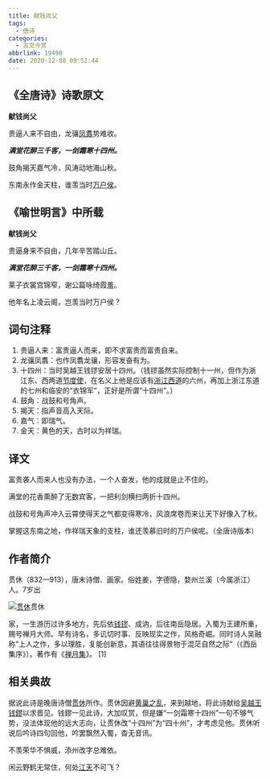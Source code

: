 ```yaml
---
title: 献钱尚父
tags:
  - 唐诗
categories:
  - 古文今赏
abbrlink: 19490
date: 2020-12-08 09:52:44
---
```


## 《全唐诗》诗歌原文

**献钱尚父**

贵逼人来不自由，龙骧[凤翥](https://baike.baidu.com/item/凤翥)势难收。

***满堂花醉三千客，一剑霜寒十四州。***

鼓角揭天嘉气冷，风涛动地海山秋。

东南永作金天柱，谁羡当时[万户侯](https://baike.baidu.com/item/万户侯)。

## 《喻世明言》中所载

**献钱尚父**

贵逼身来不自由，几年辛苦踏山丘。

***满堂花醉三千客，一剑霜寒十四州。***

莱子衣裳宫锦窄，谢公篇咏绮霞羞。

他年名上凌云阁，岂羡当时万户侯？

## 词句注释

1. 贵逼人来：富贵逼人而来，即不求富贵而富贵自来。
2. 龙骧凤翥：也作凤翥龙骧，形容发奋有为。
3. 十四州：当时吴越王钱镠安居十四州。（钱镠虽然实际控制十一州，但作为浙江东、西两道[节度使](https://baike.baidu.com/item/节度使/722536)，在名义上他是应该有[浙江西道](https://baike.baidu.com/item/浙江西道/6552881)的六州，再加上浙江东道的七州和临安的“衣锦军”，正好是所谓“十四州”。）
4. 鼓角：战鼓和号角声。
5. 揭天：指声音高入天际。
6. 嘉气：即瑞气。
7. 金天：黄色的天，古时以为祥瑞。

## 译文

富贵袭人而来人也没有办法，一个人奋发，他的成就是止不住的。

满堂的花香熏醉了无数宾客，一把利剑横扫两折十四州。

战鼓和号角声冲入云霄使得天之气都变得寒冷，风浪席卷而来让天下好像入了秋。

掌握这东南之地，作祥瑞天象的支柱，谁还羡慕旧时的万户侯呢。（全唐诗版本）

## 作者简介

贯休（832—913），唐末诗僧、画家。俗姓姜，字德隐，婺州兰溪（今属浙江）人。7岁出

[![贯休](https://bkimg.cdn.bcebos.com/pic/aec379310a55b319c8a16fc243a98226cffc1728?x-bce-process=image/resize,m_lfit,w_220,h_220,limit_1)](https://baike.baidu.com/pic/献钱尚父/1340314/0/aec379310a55b319c8a16fc243a98226cffc1728?fr=lemma&ct=single)贯休

家，一生游历过许多地方，先后依[钱镠](https://baike.baidu.com/item/钱镠/4266807)、成汭，后往南岳隐居。入蜀为王建所重，赐号禅月大师。早有诗名，多讥切时事、反映现实之作，风格奇崛。同时诗人吴融称“上人之作，多以理胜，复能创新意，其语往往得景物于混茫自然之际”（《西岳集序》）。著作有《[禅月集](https://baike.baidu.com/item/禅月集/6933834)》。 [1] 

## 相关典故

据说此诗是晚唐诗僧[贯休](https://baike.baidu.com/item/贯休)所作。贯休因避[黄巢之乱](https://baike.baidu.com/item/黄巢之乱)，来到越地，将此诗献给[吴越王](https://baike.baidu.com/item/吴越王)[钱鏐](https://baike.baidu.com/item/钱鏐)以求晋见。钱鏐一见此诗，大加叹赏，但是嫌“一剑霜寒十四州”一句不够气势，没法体现他的远大志向，让贯休改“十四州”为“四十州”，才考虑见他。贯休听说后吟诗四句回他，吟罢飘然入蜀，杳无音讯。

不羡荣华不惧威，添州改字总难依。

闲云野鹤无常住，何处[江天](https://baike.baidu.com/item/江天)不可飞？
